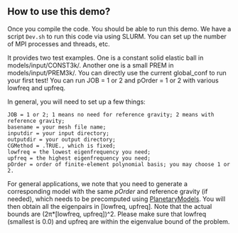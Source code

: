 ## How to use this demo? 

Once you compile the code. You should be able to run this demo. 
We have a script `Dev.sh` to run this code via using SLURM. 
You can set up the number of MPI processes and threads, etc. 

It provides two test examples. 
One is a constant solid elastic ball in models/input/CONST3k/. 
Another one is a small PREM in models/input/PREM3k/. 
You can directly use the current global_conf to run your first test! 
You can run JOB = 1 or 2 and pOrder = 1 or 2 with various lowfreq and upfreq. 

In general, you will need to set up a few things:
~~~ 
JOB = 1 or 2; 1 means no need for reference gravity; 2 means with reference gravity;
basename = your mesh file name; 
inputdir = your input directory; 
outputdir = your output directory;
CGMethod = .TRUE., which is fixed;
lowfreq = the lowest eigenfrequency you need;
upfreq = the highest eigenfrequency you need;
pOrder = order of finite-element polynomial basis; you may choose 1 or 2. 
~~~

For general applications, we note that you need to generate a corresponding model with the same _pOrder_ 
and reference gravity (if needed), which needs to be precomputed using [PlanetaryModels](https://github.com/js1019/PlanetaryModels). 
You will then obtain all the eigenpairs in [lowfreq, upfreq]. 
Note that the actual bounds are (2&pi;*[lowfreq, upfreq])^2. 
Please make sure that lowfreq (smallest is 0.0) and upfreq 
are within the eigenvalue bound of the problem. 


